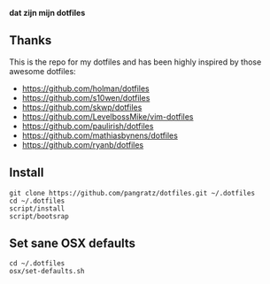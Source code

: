 **dat zijn mijn dotfiles**

## Thanks

This is the repo for my dotfiles and has been highly inspired by
those awesome dotfiles:

- https://github.com/holman/dotfiles
- https://github.com/s10wen/dotfiles
- https://github.com/skwp/dotfiles
- https://github.com/LevelbossMike/vim-dotfiles
- https://github.com/paulirish/dotfiles
- https://github.com/mathiasbynens/dotfiles
- https://github.com/ryanb/dotfiles


## Install

	git clone https://github.com/pangratz/dotfiles.git ~/.dotfiles
	cd ~/.dotfiles
	script/install
	script/bootsrap

## Set sane OSX defaults

	cd ~/.dotfiles
	osx/set-defaults.sh
